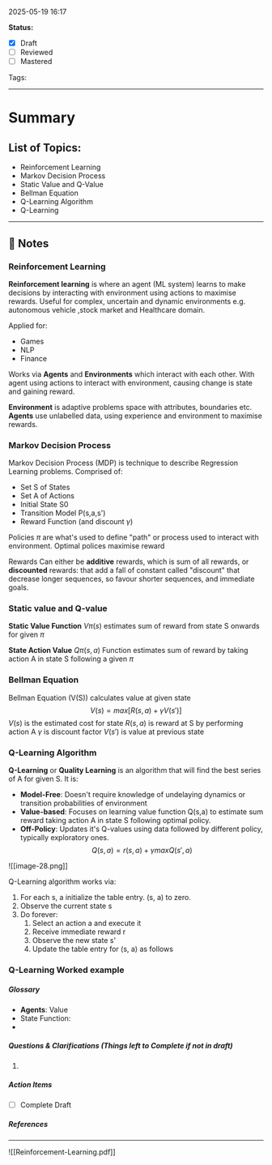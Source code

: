 2025-05-19 16:17

**Status:**  
- [x] Draft  
- [ ] Reviewed  
- [ ] Mastered

Tags:

---
# Summary


## List of Topics:

- Reinforcement  Learning
- Markov Decision Process
- Static Value and Q-Value
- Bellman Equation
- Q-Learning Algorithm
- Q-Learning 

---

## 📝 Notes

### Reinforcement Learning

**Reinforcement learning** is where an agent (ML system) learns to make decisions by interacting with environment using actions to maximise rewards. Useful for complex, uncertain and dynamic environments e.g. autonomous vehicle ,stock market and Healthcare domain.

Applied for:
- Games
- NLP
- Finance


Works via **Agents** and **Environments** which interact with each other. With agent using actions to interact with environment, causing change is state and gaining reward.

**Environment** is adaptive problems space with attributes, boundaries etc.
**Agents** use unlabelled data, using experience and environment to maximise rewards.

### Markov Decision Process

Markov Decision Process (MDP) is technique to describe Regression Learning problems. Comprised of:

- Set S of States
- Set A of Actions
- Initial State S0
- Transition Model P(s,a,s')
- Reward Function (and discount $\gamma$)


Policies $\pi$ are what's used to define "path" or process used to interact with environment. Optimal polices maximise reward

Rewards Can either be **additive** rewards, which is sum of all rewards, or **discounted** rewards: that add a fall of constant called "discount" that decrease longer sequences, so favour shorter sequences, and immediate goals.

### Static value and Q-value

**Static Value Function** $V\pi (s)$ estimates sum of reward from state S onwards for given $\pi$

**State Action Value** $Q\pi (s,a)$ Function estimates sum of reward by taking action A in state S following a given $\pi$

### Bellman Equation

Bellman Equation (V(S)) calculates value at given state
$$V(s) = max[R(s,a) + \gamma V(s')]$$
$V(s)$ is the estimated cost for state
$R(s,a)$ is reward at S by performing action A
$\gamma$ is discount factor
$V(s')$ is value at previous state


### Q-Learning Algorithm

**Q-Learning** or **Quality Learning** is an algorithm that will find the best series of A for given S. It is:

- **Model-Free**: Doesn't require knowledge of undelaying dynamics or transition probabilities of environment
- **Value-based**: Focuses on learning value function Q(s,a) to estimate sum reward taking action A in state S following optimal policy.
- **Off-Policy**: Updates it's Q-values using data followed by different policy, typically exploratory ones.
$$Q(s,a) = r(s,a) + \gamma maxQ(s',a)$$


![[image-28.png]]


Q-Learning algorithm works via:

1. For each s, a initialize the table entry. (s, a) to zero.
2. Observe the current state s 
3. Do forever: 
	1. Select an action a and execute it
	2. Receive immediate reward r
	3. Observe the new state s'
	4. Update the table entry for (s, a) as follows

### Q-Learning Worked example




##### Glossary

- **Agents**: Value 
- State Function:
- 
##### Questions & Clarifications (Things left to Complete if not in draft)

1. 

##### Action Items
- [ ] Complete Draft 

##### References
----

![[Reinforcement-Learning.pdf]]